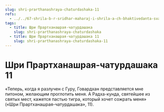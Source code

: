 ```yaml
---
slug: shri-prarthanashraya-chaturdashaka-11
refs:
  - ../../67-shrila-b-r-sridhar-maharaj-i-shrila-a-ch-bhaktivedanta-svami-prabhupada/1078-1983-11-08-b2-muzhestvo-i-propoved-sarasvati-thakura-i-bhaktivedanty-svami-prabhupady.md
tags:
  - title: Шри Прартханашрая-чатурдашака
    slug: shri-prarthanashraya-chaturdashaka
  - title: Шри Прартханашрая-чатурдашака 11
    slug: shri-prarthanashraya-chaturdashaka-11
---
```


# Шри Прартханашрая-чатурдашака 11

«Теперь, когда я разлучен с Гуру, Говардхан представляется мне питоном, желающим проглотить меня. А Радха-кунда, святейшее из святых мест, кажется пастью тигра, который хочет сожрать меня» («Шри Прартханашрая-чатурдашака», 11).

